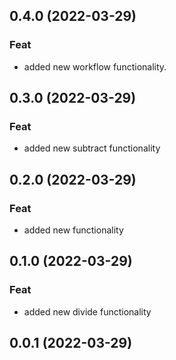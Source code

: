 ## 0.4.0 (2022-03-29)

### Feat

- added new workflow functionality.

## 0.3.0 (2022-03-29)

### Feat

- added new subtract functionality

## 0.2.0 (2022-03-29)

### Feat

- added new functionality

## 0.1.0 (2022-03-29)

### Feat

- added new divide functionality

## 0.0.1 (2022-03-29)

